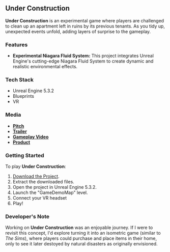 ## Under Construction

**Under Construction** is an experimental game where players are challenged to clean up an apartment left in ruins by its previous tenants. As you tidy up, unexpected events unfold, adding layers of surprise to the gameplay.

### Features
- **Experimental Niagara Fluid System:** This project integrates Unreal Engine's cutting-edge Niagara Fluid System to create dynamic and realistic environmental effects.

### Tech Stack
- Unreal Engine 5.3.2
- Blueprints
- VR


### Media
- **[Pitch](https://docs.google.com/presentation/d/1fsKhAs0r9T8bPbLcAjkF9SC-CW7CvVaepdvmhjGPwOw/edit#slide=id.gc6f80d1ff_0_0)**
- **[Trailer](https://www.youtube.com/watch?v=Crho7PM4hu0&t=2s)**
- **[Gameplay Video](https://github.com/jmartindale1599/UnderConstruction)**
- **[Product](https://docs.google.com/presentation/d/1lFXIi0E_pUthzNZEjqZv1VpOdkqf0ix1ltAs1NII_zo/edit#slide=id.gc6f80d1ff_0_0)**

### Getting Started
To play **Under Construction**:

1. [Download the Project](https://github.com/jmartindale1599/UnderConstruction/archive/refs/heads/main.zip).
2. Extract the downloaded files.
3. Open the project in Unreal Engine 5.3.2.
4. Launch the "GameDemoMap" level.
5. Connect your VR headset
6. Play!

### Developer's Note
Working on **Under Construction** was an enjoyable journey. If I were to revisit this concept, I'd explore turning it into an isometric game (similar to *The Sims*), where players could purchase and place items in their home, only to see it later destoyed by natural disasters as originally envisioned.
